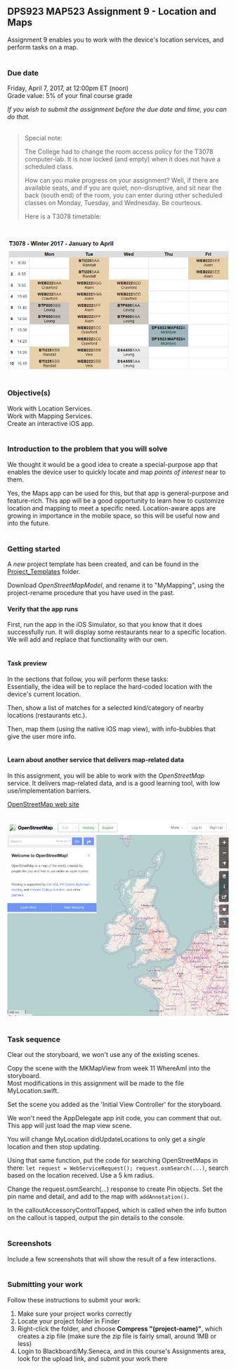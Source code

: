 ## DPS923 MAP523 Assignment 9 - Location and Maps
Assignment 9 enables you to work with the device's location services, and perform tasks on a map.   
<br>

### Due date
Friday, April 7, 2017, at 12:00pm ET (noon)  
Grade value: 5% of your final course grade  

*If you wish to submit the assignment before the due date and time, you can do that.*  
<br>

>Special note:  
>
>The College had to change the room access policy for the T3078 computer-lab. It is now locked (and empty) when it does not have a scheduled class.  
>
>How can you make progress on your assignment? Well, if there are available seats, and if you are quiet, non-disruptive, and sit near the back (south end) of the room, you can enter during other scheduled classes on Monday, Tuesday, and Wednesday. Be courteous.  
>
>Here is a T3078 timetable:  
<br>

![T3078](images/a9-t3078-timetable.png)  
<br>

### Objective(s)  
Work with Location Services.  
Work with Mapping Services.  
Create an interactive iOS app.  
<br>

### Introduction to the problem that you will solve
We thought it would be a good idea to create a special-purpose app that enables the device user to quickly locate and map *points of interest* near to them.  

Yes, the Maps app can be used for this, but that app is  general-purpose and feature-rich. This app will be a good opportunity to learn how to customize location and mapping to meet a specific need. Location-aware apps are growing in importance in the mobile space, so this will be useful now and into the future.  
<br>

### Getting started  
A *new* project template has been created, and can be found in the [Project_Templates](https://github.com/dps923/winter2017/tree/master/notes/Project_Templates) folder.  

Download *OpenStreetMapModel*, and rename it to "MyMapping", using the project-rename procedure that you have used in the past. 
<br>

#### Verify that the app runs
First, run the app in the iOS Simulator, so that you know that it does successfully run. It will display some restaurants near to a specific location. We will add and replace that functionality with our own.  
<br>

#### Task preview  
In the sections that follow, you will perform these tasks:  
Essentially, the idea will be to replace the hard-coded location with the device's current location.  

Then, show a list of matches for a selected kind/category of nearby locations (restaurants etc.).  

Then, map them (using the native iOS map view), with info-bubbles that give the user more info.  
<br>

#### Learn about another service that delivers map-related data
In this assignment, you will be able to work with the *OpenStreetMap* service. It delivers map-related data, and is a good learning tool, with low use/implementation barriers.  

[OpenStreetMap web site](https://www.openstreetmap.org)  
<br>

![OpenStreetMap on the web](images/a9-osm-web-home.png)  
<br>

### Task sequence  
Clear out the storyboard, we won't use any of the existing scenes.  

Copy the scene with the MKMapView from week 11 WhereAmI into the storyboard. 
<br>Most modifications in this assignment will be made to the file MyLocation.swift.

Set the scene you added as the 'Initial View Controller' for the storyboard.  

We won't need the AppDelegate app init code, you can comment that out. This app will just load the map view scene.  

You will change MyLocation didUpdateLocations to only get a _single_ location and then stop updating.  

Using that same function, put the code for searching OpenStreetMaps in there: `let request = WebServiceRequest(); request.osmSearch(...)`, search based on the location received. Use a 5 km radius.  

Change the request.osmSearch(...) response to create Pin objects. Set the pin name and detail, and add to the map with `addAnnotation()`.  

In the calloutAccessoryControlTapped, which is called when the info button on the callout is tapped, output the pin details to the console.  
<br>

### Screenshots
Include a few screenshots that will show the result of a few interactions.    
<br>

### Submitting your work
Follow these instructions to submit your work:  

1. Make sure your project works correctly  
2. Locate your project folder in Finder  
3. Right-click the folder, and choose **Compress "(project-name)"**, which creates a zip file (make sure the zip file is fairly small, around 1MB or less)  
4. Login to Blackboard/My.Seneca, and in this course's Assignments area, look for the upload link, and submit your work there  
